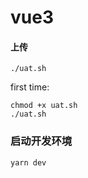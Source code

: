 # vue3

#### 上传
```
./uat.sh
```
first time:
```
chmod +x uat.sh
./uat.sh
```

### 启动开发环境
```
yarn dev
```
